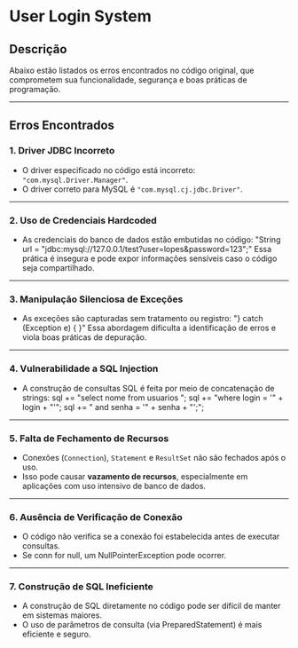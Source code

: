 # User Login System

## Descrição

Abaixo estão listados os erros encontrados no código original, que comprometem sua funcionalidade, segurança e boas práticas de programação.

---

## Erros Encontrados

### 1. **Driver JDBC Incorreto**

- O driver especificado no código está incorreto: `"com.mysql.Driver.Manager"`.
- O driver correto para MySQL é `"com.mysql.cj.jdbc.Driver"`.

---

### 2. **Uso de Credenciais Hardcoded**

- As credenciais do banco de dados estão embutidas no código:
    "String url = "jdbc:mysql://127.0.0.1/test?user=lopes&password=123";"
    Essa prática é insegura e pode expor informações sensíveis caso o código seja compartilhado.

---

### 3. **Manipulação Silenciosa de Exceções**

- As exceções são capturadas sem tratamento ou registro:
    "} catch (Exception e) { }"
    Essa abordagem dificulta a identificação de erros e viola boas práticas de depuração.

---

### 4. **Vulnerabilidade a SQL Injection**

- A construção de consultas SQL é feita por meio de concatenação de strings:
  sql += "select nome from usuarios ";
  sql += "where login = '" + login + "'";
  sql += " and senha = '" + senha + "';";

---

### 5. **Falta de Fechamento de Recursos**

- Conexões (`Connection`), `Statement` e `ResultSet` não são fechados após o uso.
- Isso pode causar **vazamento de recursos**, especialmente em aplicações com uso intensivo de banco de dados.

---

### 6. **Ausência de Verificação de Conexão**

- O código não verifica se a conexão foi estabelecida antes de executar consultas.
- Se conn for null, um NullPointerException pode ocorrer.

---

### 7. **Construção de SQL Ineficiente**
- A construção de SQL diretamente no código pode ser difícil de manter em sistemas maiores.
- O uso de parâmetros de consulta (via PreparedStatement) é mais eficiente e seguro.